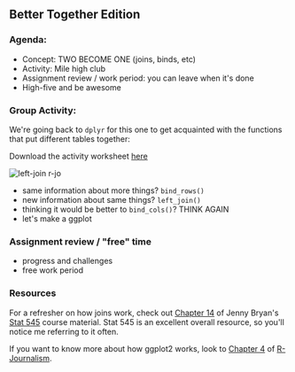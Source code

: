 ## Better Together Edition

### Agenda: 

- Concept: TWO BECOME ONE (joins, binds, etc) 
- Activity: Mile high club 
- Assignment review / work period: you can leave when it's done
- High-five and be awesome

### Group Activity: 

We're going back to `dplyr` for this one to get acquainted with the functions that put different tables together: 

Download the activity worksheet [here](../activities/joins_2019-09-18.R)

![left-join r-jo](https://learn.r-journalism.com/wrangling/tidyr_joins/images/leftjoin.png)

- same information about more things? `bind_rows()`
- new information about same things? `left_join()`
- thinking it would be better to `bind_cols()`? THINK AGAIN
- let's make a ggplot

### Assignment review / "free" time

- progress and challenges
- free work period

### Resources

For a refresher on how joins work, check out [Chapter 14](https://stat545.com/multiple-tibbles.html#joins-in-dplyr) of Jenny Bryan's [Stat 545](https://stat545.com) course material. 
Stat 545 is an excellent overall resource, so you'll notice me referring to it often.

If you want to know more about how ggplot2 works, look to [Chapter 4](https://learn.r-journalism.com/en/visualizing/) of [R-Journalism](https://learn.r-journalism.com/).

